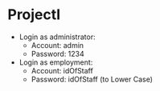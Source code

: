 # ProjectI

- Login as administrator:
	+ Account: admin
	+ Password: 1234
- Login as employment:
	+ Account: idOfStaff
	+ Password: idOfStaff (to Lower Case)
